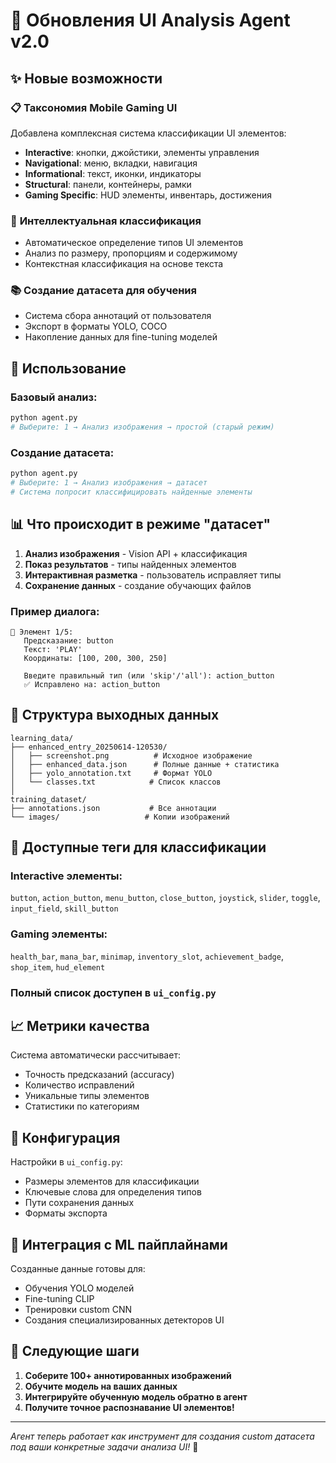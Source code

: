 # 🎯 Обновления UI Analysis Agent v2.0

## ✨ Новые возможности

### 📋 **Таксономия Mobile Gaming UI**
Добавлена комплексная система классификации UI элементов:

- **Interactive**: кнопки, джойстики, элементы управления
- **Navigational**: меню, вкладки, навигация
- **Informational**: текст, иконки, индикаторы
- **Structural**: панели, контейнеры, рамки  
- **Gaming Specific**: HUD элементы, инвентарь, достижения

### 🤖 **Интеллектуальная классификация**
- Автоматическое определение типов UI элементов
- Анализ по размеру, пропорциям и содержимому
- Контекстная классификация на основе текста

### 📚 **Создание датасета для обучения**
- Система сбора аннотаций от пользователя
- Экспорт в форматы YOLO, COCO
- Накопление данных для fine-tuning моделей

## 🚀 **Использование**

### Базовый анализ:
```bash
python agent.py
# Выберите: 1 → Анализ изображения → простой (старый режим)
```

### Создание датасета:
```bash
python agent.py  
# Выберите: 1 → Анализ изображения → датасет
# Система попросит классифицировать найденные элементы
```

## 📊 **Что происходит в режиме "датасет"**

1. **Анализ изображения** - Vision API + классификация
2. **Показ результатов** - типы найденных элементов
3. **Интерактивная разметка** - пользователь исправляет типы
4. **Сохранение данных** - создание обучающих файлов

### Пример диалога:
```
📝 Элемент 1/5:
   Предсказание: button
   Текст: 'PLAY'
   Координаты: [100, 200, 300, 250]
   
   Введите правильный тип (или 'skip'/'all'): action_button
   ✅ Исправлено на: action_button
```

## 📁 **Структура выходных данных**

```
learning_data/
├── enhanced_entry_20250614-120530/
│   ├── screenshot.png          # Исходное изображение
│   ├── enhanced_data.json      # Полные данные + статистика
│   ├── yolo_annotation.txt     # Формат YOLO
│   └── classes.txt            # Список классов
│
training_dataset/
├── annotations.json           # Все аннотации
└── images/                   # Копии изображений
```

## 🎯 **Доступные теги для классификации**

### Interactive элементы:
`button`, `action_button`, `menu_button`, `close_button`, `joystick`, `slider`, `toggle`, `input_field`, `skill_button`

### Gaming элементы:
`health_bar`, `mana_bar`, `minimap`, `inventory_slot`, `achievement_badge`, `shop_item`, `hud_element`

### Полный список доступен в `ui_config.py`

## 📈 **Метрики качества**

Система автоматически рассчитывает:
- Точность предсказаний (accuracy)
- Количество исправлений
- Уникальные типы элементов
- Статистики по категориям

## 🔧 **Конфигурация**

Настройки в `ui_config.py`:
- Размеры элементов для классификации
- Ключевые слова для определения типов
- Пути сохранения данных
- Форматы экспорта

## 🎨 **Интеграция с ML пайплайнами**

Созданные данные готовы для:
- Обучения YOLO моделей
- Fine-tuning CLIP
- Тренировки custom CNN
- Создания специализированных детекторов UI

## 🔄 **Следующие шаги**

1. **Соберите 100+ аннотированных изображений**
2. **Обучите модель на ваших данных**
3. **Интегрируйте обученную модель обратно в агент**
4. **Получите точное распознавание UI элементов!**

---

*Агент теперь работает как инструмент для создания custom датасета под ваши конкретные задачи анализа UI!* 🎯

